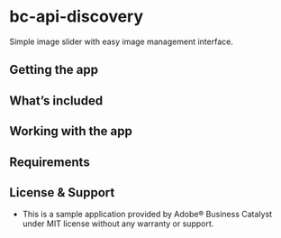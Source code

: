 # bc-api-discovery

Simple image slider with easy image management interface.

## Getting the app

## What’s included

## Working with the app

## Requirements

## License & Support

+	This is a sample application provided by Adobe® Business Catalyst under MIT license without any warranty or support.